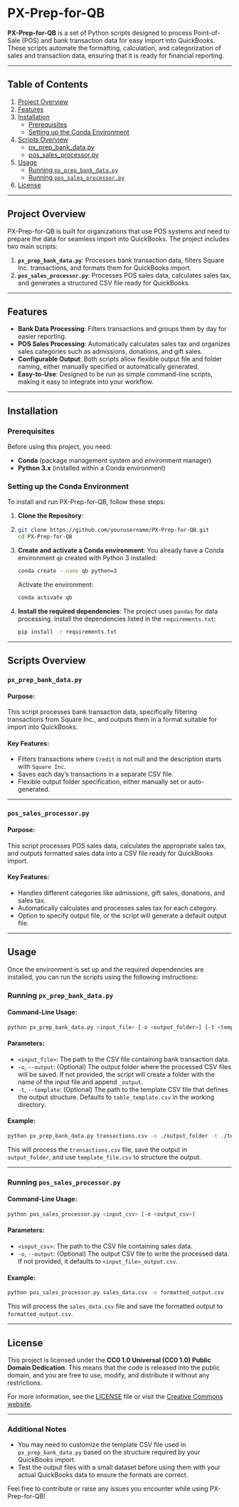 # PX-Prep-for-QB

**PX-Prep-for-QB** is a set of Python scripts designed to process Point-of-Sale (POS) and bank transaction data for easy import into QuickBooks. These scripts automate the formatting, calculation, and categorization of sales and transaction data, ensuring that it is ready for financial reporting.

---

## Table of Contents

1. [Project Overview](#project-overview)
2. [Features](#features)
3. [Installation](#installation)
    - [Prerequisites](#prerequisites)
    - [Setting up the Conda Environment](#setting-up-the-conda-environment)
4. [Scripts Overview](#scripts-overview)
    - [px_prep_bank_data.py](#px_prep_bank_datapy)
    - [pos_sales_processor.py](#pos_sales_processorpy)
5. [Usage](#usage)
    - [Running `px_prep_bank_data.py`](#running-px_prep_bank_datapy)
    - [Running `pos_sales_processor.py`](#running-pos_sales_processorpy)
6. [License](#license)

---

## Project Overview

PX-Prep-for-QB is built for organizations that use POS systems and need to prepare the data for seamless import into QuickBooks. The project includes two main scripts:

1. **`px_prep_bank_data.py`**: Processes bank transaction data, filters Square Inc. transactions, and formats them for QuickBooks import.
2. **`pos_sales_processor.py`**: Processes POS sales data, calculates sales tax, and generates a structured CSV file ready for QuickBooks.

---

## Features

- **Bank Data Processing**: Filters transactions and groups them by day for easier reporting.
- **POS Sales Processing**: Automatically calculates sales tax and organizes sales categories such as admissions, donations, and gift sales.
- **Configurable Output**: Both scripts allow flexible output file and folder naming, either manually specified or automatically generated.
- **Easy-to-Use**: Designed to be run as simple command-line scripts, making it easy to integrate into your workflow.

---

## Installation

### Prerequisites

Before using this project, you need:

- **Conda** (package management system and environment manager)
- **Python 3.x** (installed within a Conda environment)

### Setting up the Conda Environment

To install and run PX-Prep-for-QB, follow these steps:

1. **Clone the Repository**:
2. 
    ````bash
    git clone https://github.com/yourusername/PX-Prep-for-QB.git
    cd PX-Prep-for-QB
    ````

2. **Create and activate a Conda environment**:
    You already have a Conda environment `qb` created with Python 3 installed:
    
    ````bash
    conda create --name qb python=3
    ````
    Activate the environment:
    ````bash
    conda activate qb
    ````

3. **Install the required dependencies**:
    The project uses `pandas` for data processing. Install the dependencies listed in the `requirements.txt`:
    
    ````bash
    pip install -r requirements.txt
    ````

---

## Scripts Overview

### `px_prep_bank_data.py`

#### Purpose:
This script processes bank transaction data, specifically filtering transactions from Square Inc., and outputs them in a format suitable for import into QuickBooks.

#### Key Features:
- Filters transactions where `Credit` is not null and the description starts with `Square Inc`.
- Saves each day’s transactions in a separate CSV file.
- Flexible output folder specification, either manually set or auto-generated.

---

### `pos_sales_processor.py`

#### Purpose:
This script processes POS sales data, calculates the appropriate sales tax, and outputs formatted sales data into a CSV file ready for QuickBooks import.

#### Key Features:
- Handles different categories like admissions, gift sales, donations, and sales tax.
- Automatically calculates and processes sales tax for each category.
- Option to specify output file, or the script will generate a default output file.

---

## Usage

Once the environment is set up and the required dependencies are installed, you can run the scripts using the following instructions:

### Running `px_prep_bank_data.py`

#### Command-Line Usage:

````bash
python px_prep_bank_data.py <input_file> [-o <output_folder>] [-t <template_file>]
````

#### Parameters:

- `<input_file>`: The path to the CSV file containing bank transaction data.
- `-o`, `--output`: (Optional) The output folder where the processed CSV files will be saved. If not provided, the script will create a folder with the name of the input file and append `_output`.
- `-t`, `--template`: (Optional) The path to the template CSV file that defines the output structure. Defaults to `table_template.csv` in the working directory.

#### Example:

````bash
python px_prep_bank_data.py transactions.csv -o ./output_folder -t ./template_file.csv
````

This will process the `transactions.csv` file, save the output in `output_folder`, and use `template_file.csv` to structure the output.

---

### Running `pos_sales_processor.py`

#### Command-Line Usage:

````bash
python pos_sales_processor.py <input_csv> [-o <output_csv>]
````

#### Parameters:

- `<input_csv>`: The path to the CSV file containing sales data.
- `-o`, `--output`: (Optional) The output CSV file to write the processed data. If not provided, it defaults to `<input_file>_output.csv`.

#### Example:

````bash
python pos_sales_processor.py sales_data.csv -o formatted_output.csv
````

This will process the `sales_data.csv` file and save the formatted output to `formatted_output.csv`.

---

## License

This project is licensed under the **CC0 1.0 Universal (CC0 1.0) Public Domain Dedication**. This means that the code is released into the public domain, and you are free to use, modify, and distribute it without any restrictions.

For more information, see the [LICENSE](LICENSE) file or visit the [Creative Commons website](https://creativecommons.org/publicdomain/zero/1.0/).

---

### Additional Notes

- You may need to customize the template CSV file used in `px_prep_bank_data.py` based on the structure required by your QuickBooks import.
- Test the output files with a small dataset before using them with your actual QuickBooks data to ensure the formats are correct.

Feel free to contribute or raise any issues you encounter while using PX-Prep-for-QB!

>
